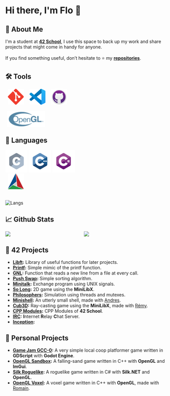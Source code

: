 # Hi there, I'm Flo 👋

## 🦊 About Me
I'm a student at **[42 School](https://42.fr/en/homepage/)**, I use this space to back up my work and share projects that might come in handy for anyone.
<br>
<br>
If you find something useful, don’t hesitate to ⭐ my **[repositories](https://github.com/flmarsou?tab=repositories)**.

## 🛠️ Tools
<div align="left">
	&#8202;&#8202;&#8202;
	<img src="https://github.com/flmarsou/flmarsou/blob/main/assets/icons/git.svg" alt="git logo" width="50" height="50">
	&#8202;&#8202;&#8202;&#8202;&#8202;&#8202;&#8202;&#8202;
	<img src="https://github.com/flmarsou/flmarsou/blob/main/assets/icons/vscode.svg" alt="vscode logo" width="50" height="50">
	&#8202;&#8202;&#8202;&#8202;&#8202;&#8202;&#8202;&#8202;
	<img src="https://github.com/flmarsou/flmarsou/blob/main/assets/icons/github_desktop.svg" alt="github desktop logo" width="50" height="50">
</div>
<br>
<div align="left">
	&#8202;
	<img src="https://github.com/flmarsou/flmarsou/blob/main/assets/icons/opengl.svg" alt="opengl logo" height="50" style="vertical-align: middle;">
</div>

## 📜 Languages
<div align="left">
	<img src="https://github.com/flmarsou/flmarsou/blob/main/assets/icons/c.svg" alt="c logo" width="70" height="70">
	<img src="https://github.com/flmarsou/flmarsou/blob/main/assets/icons/cpp.svg" alt="cpp logo" width="70" height="70">
	<img src="https://github.com/flmarsou/flmarsou/blob/main/assets/icons/cs.svg" alt="cs logo" width="70" height="70">
</div>
<div align="left">
	&#8202;&#8202;&#8202;
	<img src="https://github.com/flmarsou/flmarsou/blob/main/assets/icons/cmake.svg" alt="cmake logo" width="50" height="50">
</div>

<br>

![Langs](https://github-readme-stats.vercel.app/api/top-langs/?username=flmarsou&theme=react&show_icons=true&hide_border=true&layout=compact&cache_seconds=1800)

## 📈 Github Stats
<div style="display: flex; justify-content: space-between;">
	<img src="https://github-readme-stats.vercel.app/api?username=flmarsou&theme=react&show_icons=true&hide_border=true&count_private=true" style="width: 48%;">
	<img src="https://github-readme-streak-stats.herokuapp.com/?user=flmarsou&theme=react&hide_border=true" style="width: 51%;">
</div>

## 🔭 42 Projects
- **[Libft](https://github.com/flmarsou/libft):** Library of useful functions for later projects.
- **[Printf](https://github.com/flmarsou/ft_printf):** Simple mimic of the printf function.
- **[GNL](https://github.com/flmarsou/get_next_line):** Function that reads a new line from a file at every call.
- **[Push Swap](https://github.com/flmarsou/push_swap):** Simple sorting algorithm.
- **[Minitalk](https://github.com/flmarsou/minitalk):** Exchange program using UNIX signals.
- **[So Long](https://github.com/flmarsou/so_long):** 2D game using the **MiniLibX**.
- **[Philosophers](https://github.com/flmarsou/philosophers):** Simulation using threads and mutexes.
- **[Minishell](https://github.com/flmarsou/minishell):** An utterly small shell, made with [Andres](https://github.com/Manioker).
- **[Cub3D](https://github.com/flmarsou/cub3d):** Ray-casting game using the **MiniLibX**, made with [Rémy](https://github.com/remyd06).
- **[CPP Modules](https://github.com/flmarsou/cpp_modules):** CPP Modules of **42 School**.
- **[IRC](https://github.com/flmarsou/irc):** **I**nternet **R**elay **C**hat Server.
- **[Inception](https://github.com/flmarsou/inception):**

## 🌌 Personal Projects
- **[Game Jam GCC-0](https://github.com/flmarsou/Game_Jam_GCC-0):** A very simple local coop platformer game written in **GDScript** with **Godot Engine**.
- **[OpenGL Sandbox](https://github.com/flmarsou/OpenGL_Sandbox):** A falling-sand game written in C++ with **OpenGL** and **ImGui**.
- **[Silk Roguelike](https://github.com/flmarsou/Silk_Roguelike):** A roguelike game written in C# with **Silk.NET** and **OpenGL**.
- **[OpenGL Voxel](https://github.com/flmarsou/OpenGL_Voxel):** A voxel game written in C++ with **OpenGL**, made with [Romain](https://github.com/Romtry).
